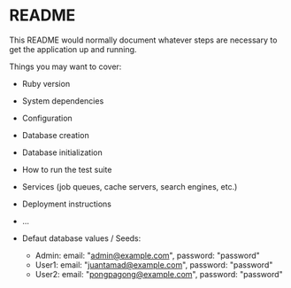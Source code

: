 # README

This README would normally document whatever steps are necessary to get the
application up and running.

Things you may want to cover:

* Ruby version

* System dependencies

* Configuration

* Database creation

* Database initialization

* How to run the test suite

* Services (job queues, cache servers, search engines, etc.)

* Deployment instructions

* ...

* Defaut database values / Seeds:
  * Admin: email: "admin@example.com", password: "password"
  * User1: email: "juantamad@example.com", password: "password"
  * User2: email: "pongpagong@example.com", password: "password"
